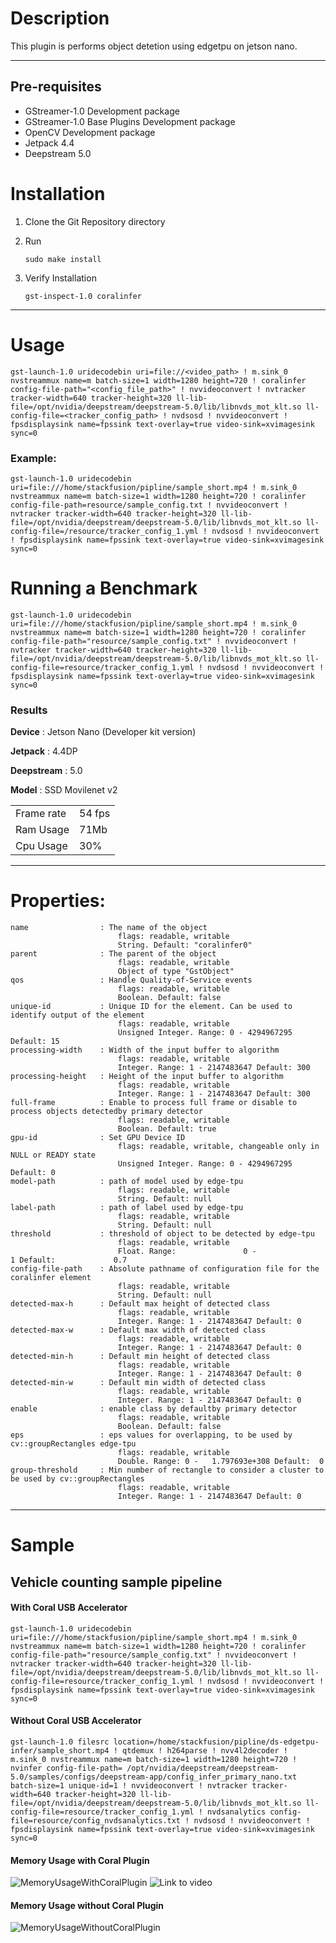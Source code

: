# Description

This plugin is performs object detetion using edgetpu on jetson nano.

--------------------------------------------------------------------------------
## Pre-requisites
- GStreamer-1.0 Development package
- GStreamer-1.0 Base Plugins Development package
- OpenCV Development package
- Jetpack 4.4
- Deepstream 5.0

# Installation
1. Clone the Git Repository directory
2. Run

    ```sudo make install```

3. Verify Installation

    ``` gst-inspect-1.0 coralinfer ```

--------------------------------------------------------------------------------
# Usage
    gst-launch-1.0 uridecodebin uri=file://<video_path> ! m.sink_0 nvstreammux name=m batch-size=1 width=1280 height=720 ! coralinfer config-file-path="<config_file_path>" ! nvvideoconvert ! nvtracker tracker-width=640 tracker-height=320 ll-lib-file=/opt/nvidia/deepstream/deepstream-5.0/lib/libnvds_mot_klt.so ll-config-file=<tracker_config_path> ! nvdsosd ! nvvideoconvert ! fpsdisplaysink name=fpssink text-overlay=true video-sink=xvimagesink sync=0

### Example:

    gst-launch-1.0 uridecodebin uri=file:///home/stackfusion/pipline/sample_short.mp4 ! m.sink_0 nvstreammux name=m batch-size=1 width=1280 height=720 ! coralinfer config-file-path=resource/sample_config.txt ! nvvideoconvert ! nvtracker tracker-width=640 tracker-height=320 ll-lib-file=/opt/nvidia/deepstream/deepstream-5.0/lib/libnvds_mot_klt.so ll-config-file=/resource/tracker_config_1.yml ! nvdsosd ! nvvideoconvert ! fpsdisplaysink name=fpssink text-overlay=true video-sink=xvimagesink sync=0

# Running a Benchmark

    gst-launch-1.0 uridecodebin uri=file:///home/stackfusion/pipline/sample_short.mp4 ! m.sink_0 nvstreammux name=m batch-size=1 width=1280 height=720 ! coralinfer config-file-path="resource/sample_config.txt" ! nvvideoconvert ! nvtracker tracker-width=640 tracker-height=320 ll-lib-file=/opt/nvidia/deepstream/deepstream-5.0/lib/libnvds_mot_klt.so ll-config-file=resource/tracker_config_1.yml ! nvdsosd ! nvvideoconvert ! fpsdisplaysink name=fpssink text-overlay=true video-sink=xvimagesink sync=0

### Results

**Device** : Jetson Nano (Developer kit version)

**Jetpack** : 4.4DP

**Deepstream** : 5.0

**Model** : SSD Movilenet v2

|            |        |
|------------|--------|
| Frame rate | 54 fps |
| Ram Usage  | 71Mb |
| Cpu Usage  |  30% |

--------------------------------------------------------------------------------
# Properties:

    name                : The name of the object
                            flags: readable, writable
                            String. Default: "coralinfer0"
    parent              : The parent of the object
                            flags: readable, writable
                            Object of type "GstObject"
    qos                 : Handle Quality-of-Service events
                            flags: readable, writable
                            Boolean. Default: false
    unique-id           : Unique ID for the element. Can be used to identify output of the element
                            flags: readable, writable
                            Unsigned Integer. Range: 0 - 4294967295 Default: 15
    processing-width    : Width of the input buffer to algorithm
                            flags: readable, writable
                            Integer. Range: 1 - 2147483647 Default: 300
    processing-height   : Height of the input buffer to algorithm
                            flags: readable, writable
                            Integer. Range: 1 - 2147483647 Default: 300
    full-frame          : Enable to process full frame or disable to process objects detectedby primary detector
                            flags: readable, writable
                            Boolean. Default: true
    gpu-id              : Set GPU Device ID
                            flags: readable, writable, changeable only in NULL or READY state
                            Unsigned Integer. Range: 0 - 4294967295 Default: 0
    model-path          : path of model used by edge-tpu
                            flags: readable, writable
                            String. Default: null
    label-path          : path of label used by edge-tpu
                            flags: readable, writable
                            String. Default: null
    threshold           : threshold of object to be detected by edge-tpu
                            flags: readable, writable
                            Float. Range:               0 -               1 Default:             0.7
    config-file-path    : Absolute pathname of configuration file for the coralinfer element
                            flags: readable, writable
                            String. Default: null
    detected-max-h      : Default max height of detected class
                            flags: readable, writable
                            Integer. Range: 1 - 2147483647 Default: 0
    detected-max-w      : Default max width of detected class
                            flags: readable, writable
                            Integer. Range: 1 - 2147483647 Default: 0
    detected-min-h      : Default min height of detected class
                            flags: readable, writable
                            Integer. Range: 1 - 2147483647 Default: 0
    detected-min-w      : Default min width of detected class
                            flags: readable, writable
                            Integer. Range: 1 - 2147483647 Default: 0
    enable              : enable class by defaultby primary detector
                            flags: readable, writable
                            Boolean. Default: false
    eps                 : eps values for overlapping, to be used by cv::groupRectangles edge-tpu
                            flags: readable, writable
                            Double. Range: 0 -   1.797693e+308 Default:  0
    group-threshold     : Min number of rectangle to consider a cluster to be used by cv::groupRectangles
                            flags: readable, writable
                            Integer. Range: 1 - 2147483647 Default: 0

--------------------------------------------------------------------------------

# Sample

## Vehicle counting sample pipeline

#### With Coral USB Accelerator

    gst-launch-1.0 uridecodebin uri=file:///home/stackfusion/pipline/sample_short.mp4 ! m.sink_0 nvstreammux name=m batch-size=1 width=1280 height=720 ! coralinfer config-file-path="resource/sample_config.txt" ! nvvideoconvert ! nvtracker tracker-width=640 tracker-height=320 ll-lib-file=/opt/nvidia/deepstream/deepstream-5.0/lib/libnvds_mot_klt.so ll-config-file=resource/tracker_config_1.yml ! nvdsosd ! nvvideoconvert ! fpsdisplaysink name=fpssink text-overlay=true video-sink=xvimagesink sync=0

#### Without Coral USB Accelerator
    gst-launch-1.0 filesrc location=/home/stackfusion/pipline/ds-edgetpu-infer/sample_short.mp4 ! qtdemux ! h264parse ! nvv4l2decoder ! m.sink_0 nvstreammux name=m batch-size=1 width=1280 height=720 ! nvinfer config-file-path= /opt/nvidia/deepstream/deepstream-5.0/samples/configs/deepstream-app/config_infer_primary_nano.txt batch-size=1 unique-id=1 ! nvvideoconvert ! nvtracker tracker-width=640 tracker-height=320 ll-lib-file=/opt/nvidia/deepstream/deepstream-5.0/lib/libnvds_mot_klt.so ll-config-file=resource/tracker_config_1.yml ! nvdsanalytics config-file=resource/config_nvdsanalytics.txt ! nvdsosd ! nvvideoconvert ! fpsdisplaysink name=fpssink text-overlay=true video-sink=xvimagesink sync=0

#### Memory Usage with Coral Plugin
![MemoryUsageWithCoralPlugin](MemoryUsageWithCoralPlugin.png)
![Link to video ](https://youtu.be/MHJCetQDi8s)

#### Memory Usage without Coral Plugin
![MemoryUsageWithoutCoralPlugin](MemoryUsageWithoutCoralPlugin.png)
